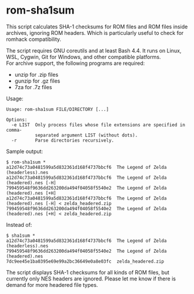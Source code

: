 # rom-sha1sum
This script calculates SHA-1 checksums for ROM files and ROM files inside archives, ignoring ROM headers. Which is particularly useful to check for romhack compatibility.

The script requires GNU coreutils and at least Bash 4.4. It runs on Linux, WSL, Cygwin, Git for Windows, and other compatible platforms.  
For archive support, the following programs are required:
- unzip for .zip files
- gunzip for .gz files
- 7za for .7z files

Usage:
```
Usage: rom-sha1sum FILE/DIRECTORY [...]

Options:
  -e LIST  Only process files whose file extensions are specified in comma-
           separated argument LIST (without dots).
  -r       Parse directories recursively.

```

Sample output:

```
$ rom-sha1sum *
a12d74c73a0481599a5d832361d168f4737bbcf6  The Legend of Zelda (headerless).nes
a12d74c73a0481599a5d832361d168f4737bbcf6  The Legend of Zelda (headered).nes [-H]
799459548f9636dd263200da494f04058f5540e2  The Legend of Zelda (headered).nes [+H]
a12d74c73a0481599a5d832361d168f4737bbcf6  The Legend of Zelda (headered).nes [-H] < zelda_headered.zip
799459548f9636dd263200da494f04058f5540e2  The Legend of Zelda (headered).nes [+H] < zelda_headered.zip
```

Instead of:

```
$ sha1sum *
a12d74c73a0481599a5d832361d168f4737bbcf6  The Legend of Zelda (headerless).nes
799459548f9636dd263200da494f04058f5540e2  The Legend of Zelda (headered).nes
7dc9ee45e1ba0395e69e99a2bc36649e0a8e03fc  zelda_headered.zip
```

The script displays SHA-1 checksums for all kinds of ROM files, but currently only NES headers are ignored. Please let me know if there is demand for more headered file types.

